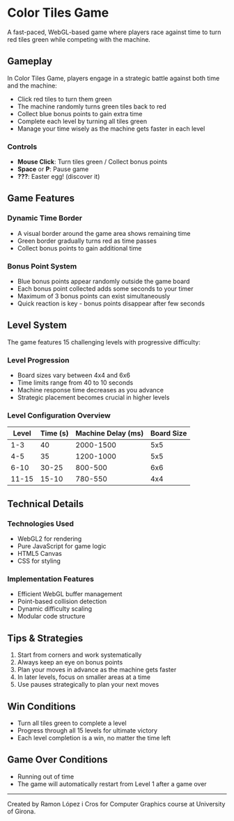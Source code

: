 # Color Tiles Game

A fast-paced, WebGL-based game where players race against time to turn red tiles green while competing with the machine.

## Gameplay

In Color Tiles Game, players engage in a strategic battle against both time and the machine:

- Click red tiles to turn them green
- The machine randomly turns green tiles back to red
- Collect blue bonus points to gain extra time
- Complete each level by turning all tiles green
- Manage your time wisely as the machine gets faster in each level

### Controls

- **Mouse Click**: Turn tiles green / Collect bonus points
- **Space** or **P**: Pause game
- **???**: Easter egg! (discover it)

## Game Features

### Dynamic Time Border
- A visual border around the game area shows remaining time
- Green border gradually turns red as time passes
- Collect bonus points to gain additional time

### Bonus Point System
- Blue bonus points appear randomly outside the game board
- Each bonus point collected adds some seconds to your timer
- Maximum of 3 bonus points can exist simultaneously
- Quick reaction is key - bonus points disappear after few seconds

## Level System

The game features 15 challenging levels with progressive difficulty:

### Level Progression
- Board sizes vary between 4x4 and 6x6
- Time limits range from 40 to 10 seconds
- Machine response time decreases as you advance
- Strategic placement becomes crucial in higher levels

### Level Configuration Overview

| Level | Time (s) | Machine Delay (ms) | Board Size |
|-------|----------|--------------------|------------|
| 1-3   | 40       | 2000-1500          | 5x5        |
| 4-5   | 35       | 1200-1000          | 5x5        |
| 6-10  | 30-25    | 800-500            | 6x6        |
| 11-15 | 15-10    | 780-550            | 4x4        |

## Technical Details

### Technologies Used
- WebGL2 for rendering
- Pure JavaScript for game logic
- HTML5 Canvas
- CSS for styling

### Implementation Features
- Efficient WebGL buffer management
- Point-based collision detection
- Dynamic difficulty scaling
- Modular code structure

## Tips & Strategies

1. Start from corners and work systematically
2. Always keep an eye on bonus points
3. Plan your moves in advance as the machine gets faster
4. In later levels, focus on smaller areas at a time
5. Use pauses strategically to plan your next moves

## Win Conditions

- Turn all tiles green to complete a level
- Progress through all 15 levels for ultimate victory
- Each level completion is a win, no matter the time left

## Game Over Conditions

- Running out of time
- The game will automatically restart from Level 1 after a game over

---

Created by Ramon López i Cros for Computer Graphics course at University of Girona.